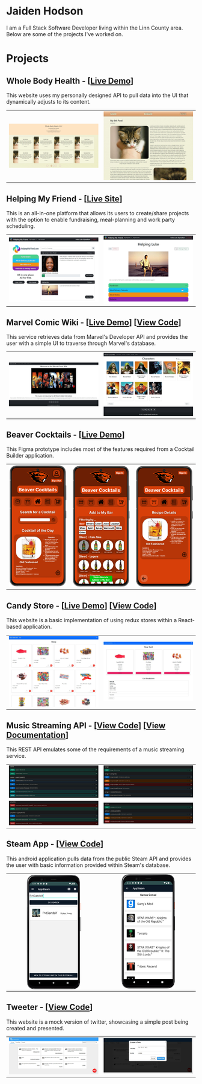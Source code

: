 # Jaiden Hodson
I am a Full Stack Software Developer living within the Linn County area. Below are some of the projects I've worked on.

# Projects
## Whole Body Health - [[Live Demo](https://main.d3s3bgzi9y4jfb.amplifyapp.com/)]
This website uses my personally designed API to pull data into the UI that dynamically adjusts to its content.
<table><tr>
<td> <img title="Whole Body Health [All Blogs]" alt="Whole Body Health [All Blogs]" src="/public/images/portfolio/WBH[AllBlogs].jpeg"/> </td>
<td> <img title="Whole Body Health [One Blog]" alt="Whole Body Health [One Blog]" src="/public/images/portfolio/WBH[OneBlog].jpeg"/> </td>
</tr></table>

## Helping My Friend - [[Live Site](http://helpingmyfriend.com)]
This is an all-in-one platform that allows its users to create/share projects with the option to enable fundraising, meal-planning and work party scheduling.
<table><tr>
<td> <img title="HelpingMyFriend.com [Home Page]" alt="HelpingMyFriend.com [Home Page]" src="/public/images/portfolio/HMF[Home].jpeg"/> </td>
<td> <img title="HelpingMyFriend.com [Project Page]" alt="HelpingMyFriend.com [Project Page]" src="/public/images/portfolio/HMF[Project].jpeg"/> </td>
</tr></table>

## Marvel Comic Wiki - [[Live Demo](https://main.d1c9vulyxwkdj2.amplifyapp.com)] [[View Code](https://github.com/PvtGandalf/MarvelComicWiki)]
This service retrieves data from Marvel's Developer API and provides the user with a simple UI to traverse through Marvel's database.
<table><tr>
<td> <img title="Marvel Comic Wiki [Home Page]" alt="Marvel Comic Wiki [Home Page]" src="/public/images/portfolio/MarvelComicWiki[Home].jpeg"/> </td>
<td> <img title="Marvel Comic Wiki [Character Page]" alt="Marvel Comic Wiki [Character Page]" src="/public/images/portfolio/MarvelComicWiki[Characters].jpeg"/> </td>
</tr></table>

## Beaver Cocktails - [[Live Demo](https://www.figma.com/proto/FdUvNWfBklduvbglLsstXJ/Beaver-Cocktails?node-id=2%3A2&scaling=scale-down&page-id=0%3A1&starting-point-node-id=2%3A2)]
This Figma prototype includes most of the features required from a Cocktail Builder application.
<table><tr>
<td> <img title="Beaver Cocktails [Home]" alt="Beaver Cocktails [Home]" src="/public/images/portfolio/BeaverCocktails[Home].png"/> </td>
<td> <img title="Beaver Cocktails [Add to My Bar]" alt="Beaver Cocktails [Add to My Bar]" src="/public/images/portfolio/BeaverCocktails[AddToMyBar].png"/> </td>
<td> <img title="Beaver Cocktails [Recipe Details]" alt="Beaver Cocktails [Recipe Details]" src="/public/images/portfolio/BeaverCocktails[RecipeDetails].png"/> </td>
</tr></table>

## Candy Store - [[Live Demo](https://main.d1sw7xb3mnxira.amplifyapp.com/)] [[View Code](https://github.com/PvtGandalf/CandyStore)]
This website is a basic implementation of using redux stores within a React-based application.
<table><tr>
<td> <img title="Candy Store [Shop Page]" alt="Candy Store [Shop Page]" src="/public/images/portfolio/CandyStore[Shop].jpg"/> </td>
<td> <img title="Candy Store [Cart Page]" alt="Candy Store [Cart Page]" src="/public/images/portfolio/CandyStore[Cart].jpg"/> </td>
</tr></table>

## Music Streaming API - [[View Code](https://github.com/PvtGandalf/SpotifyAPI)] [[View Documentation](https://www.postman.com/spaceflight-geologist-21074911/workspace/spotify-api)]
This REST API emulates some of the requirements of a music streaming service.
<table>
<tr>
<td> <img title="Spotify API [User Requests]" alt="Spotify API [User Requests]" src="/public/images/portfolio/SpotifyAPI[Users].jpg"/> </td>
<td> <img title="Spotify API [Song Requests]" alt="Spotify API [Song Requests]" src="/public/images/portfolio/SpotifyAPI[Songs].jpg"/> </td>
</tr>
<tr>
<td> <img title="Spotify API [Playlist Requests]" alt="Spotify API [Playlist Requests]" src="/public/images/portfolio/SpotifyAPI[Playlists].jpg"/> </td>
<td> <img title="Spotify API [Artist Requests]" alt="Spotify API [Artist Requests]" src="/public/images/portfolio/SpotifyAPI[Artists].jpg"/> </td>
</tr>
</table>

## Steam App - [[View Code](https://github.com/PvtGandalf/SteamApp)]
This android application pulls data from the public Steam API and provides the user with basic information provided within Steam's database.
<table><tr>
<td align="center"> <img title="Steam App [Search]" alt="Steam App [Search]" src="/public/images/portfolio/SteamApp[Search].png" width="60%" height="auto" align="center"/> </td>
<td align="center"> <img title="Steam App [Games]" alt="Steam App [Games]" src="/public/images/portfolio/SteamApp[Games].png" width="60%" height="auto"/> </td>
</tr></table>

## Tweeter - [[View Code](https://github.com/PvtGandalf/Tweeter)]
This website is a mock version of twitter, showcasing a simple post being created and presented.
<table><tr>
<td> <img title="Tweeter [Home Page]" alt="Tweeter [Home Page]" src="/public/images/portfolio/Tweeter[Home].jpeg"/> </td>
<td> <img title="Tweeter [Post Page]" alt="Tweeter [Post Page]" src="/public/images/portfolio/Tweeter[Post].jpeg"/> </td>
</tr></table>
